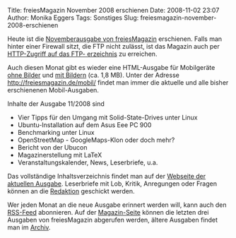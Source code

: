 Title: freiesMagazin November 2008 erschienen
Date: 2008-11-02 23:07
Author: Monika Eggers
Tags: Sonstiges
Slug: freiesmagazin-november-2008-erschienen

Heute ist die [Novemberausgabe von
freiesMagazin](ftp://ftp.freiesmagazin.de/2008/freiesMagazin-2008-11.pdf)
erschienen. Falls man hinter einer Firewall sitzt, die FTP nicht
zulässt, ist das Magazin auch per [HTTP-Zugriff auf das FTP-
erzeichnis](http://www.freiesmagazin.de/ftp/2008/freiesMagazin-2008-11.pdf)
zu erreichen.


Auch diesen Monat gibt es wieder eine HTML-Ausgabe für Mobilgeräte [ohne
Bilder](http://freiesmagazin.de/mobil/freiesMagazin-2008-11.html) und
[mit
Bildern](http://freiesmagazin.de/mobil/freiesMagazin-2008-11-bilder.html)
(ca. 1,8 MB). Unter der Adresse <http://freiesmagazin.de/mobil/> findet
man immer die aktuelle und alle bisher erschienenen Mobil-Ausgaben.


<!--break--><!--break-->

Inhalte der Ausgabe 11/2008 sind


-   Vier Tipps für den Umgang mit Solid-State-Drives unter Linux
-   Ubuntu-Installation auf dem Asus Eee PC 900
-   Benchmarking unter Linux
-   OpenStreetMap - GoogleMaps-Klon oder doch mehr?
-   Bericht von der Ubucon
-   Magazinerstellung mit LaTeX
-   Veranstaltungskalender, News, Leserbriefe, u.a.


Das vollständige Inhaltsverzeichnis findet man auf der [Webseite der
aktuellen Ausgabe](http://www.freiesmagazin.de/freiesMagazin-2008-11).
Leserbriefe mit Lob, Kritik, Anregungen oder Fragen können an die
[Redaktion](http://www.freiesmagazin.de/kontakt) geschickt werden.


Wer jeden Monat an die neue Ausgabe erinnert werden will, kann auch den
[RSS-Feed](http://www.freiesmagazin.de/rss.xml) abonnieren. Auf der
[Magazin-Seite](http://www.freiesmagazin.de/magazin) können die letzten
drei Ausgaben von freiesMagazin abgerufen werden, ältere Ausgaben findet
man im [Archiv](http://www.freiesmagazin.de/archiv).



